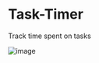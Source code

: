 # Task-Timer
Track time spent on tasks

![image](https://github.com/MrRader/Task-Timer/assets/173073902/25336137-b802-4e9e-8bf4-2bfe3c5680f5)
